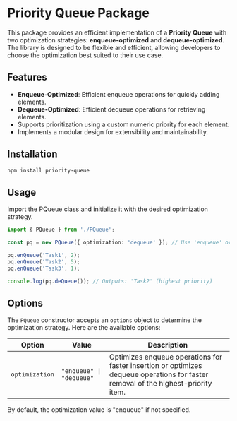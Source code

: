 # Priority Queue Package

This package provides an efficient implementation of a **Priority Queue** with two optimization strategies: **enqueue-optimized** and **dequeue-optimized**. The library is designed to be flexible and efficient, allowing developers to choose the optimization best suited to their use case.

## Features

- **Enqueue-Optimized**: Efficient enqueue operations for quickly adding elements.
- **Dequeue-Optimized**: Efficient dequeue operations for retrieving elements.
- Supports prioritization using a custom numeric priority for each element.
- Implements a modular design for extensibility and maintainability.

## Installation

```bash
npm install priority-queue
```

## Usage
Import the PQueue class and initialize it with the desired optimization strategy.

```ts
import { PQueue } from './PQueue';

const pq = new PQueue({ optimization: 'dequeue' }); // Use 'enqueue' or 'dequeue' based on your needs.

pq.enQueue('Task1', 2);
pq.enQueue('Task2', 5);
pq.enQueue('Task3', 1);

console.log(pq.deQueue()); // Outputs: 'Task2' (highest priority)

```

## Options

The `PQueue` constructor accepts an `options` object to determine the optimization strategy. Here are the available options:

| Option         | Value                       | Description                                                                 |
|----------------|-----------------------------|-----------------------------------------------------------------------------|
| `optimization` | `"enqueue" \| "dequeue"` | Optimizes enqueue operations for faster insertion or optimizes dequeue operations for faster removal of the highest-priority item.|

By default, the optimization value is "enqueue" if not specified.

